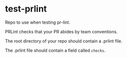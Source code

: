 # test-prlint

Repo to use when testing pr-lint.

PRLint checks that your PR abides by team conventions.

The root directory of your repo should contain a .prlint file.

The .prlint file should contain a field called `checks`.
